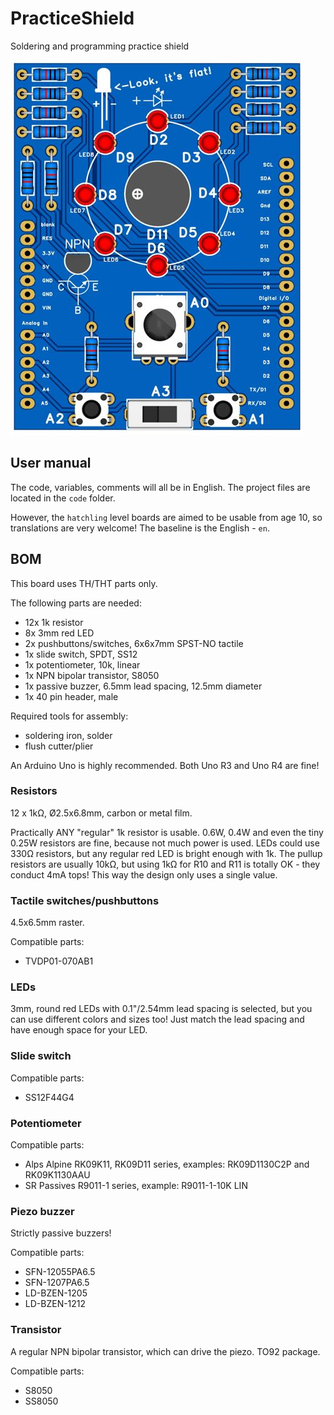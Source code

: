 # PracticeShield

Soldering and programming practice shield

![Solder practice board, rendered image](en/media/base_panel_render.jpg)

## User manual

The code, variables, comments will all be in English. The project files are located in the `code` folder.

However, the `hatchling` level boards are aimed to be usable from age 10, so translations are very welcome! The baseline is the English - `en`.

## BOM

This board uses TH/THT parts only.

The following parts are needed:
- 12x 1k resistor
- 8x 3mm red LED
- 2x pushbuttons/switches, 6x6x7mm SPST-NO tactile
- 1x slide switch, SPDT, SS12
- 1x potentiometer, 10k, linear
- 1x NPN bipolar transistor, S8050
- 1x passive buzzer, 6.5mm lead spacing, 12.5mm diameter
- 1x 40 pin header, male

Required tools for assembly:
- soldering iron, solder
- flush cutter/plier

An Arduino Uno is highly recommended. Both Uno R3 and Uno R4 are fine!

### Resistors

12 x 1kΩ, Ø2.5x6.8mm, carbon or metal film.

Practically ANY "regular" 1k resistor is usable. 0.6W, 0.4W and even the tiny 0.25W resistors are fine, because not much power is used. LEDs could use 330Ω resistors, but any regular red LED is bright enough with 1k. The pullup resistors are usually 10kΩ, but using 1kΩ for R10 and R11 is totally OK - they conduct 4mA tops! This way the design only uses a single value.

### Tactile switches/pushbuttons

4.5x6.5mm raster.

Compatible parts:
- TVDP01-070AB1

### LEDs

3mm, round red LEDs with 0.1"/2.54mm lead spacing is selected, but you can use different colors and sizes too! Just match the lead spacing and have enough space for your LED.

### Slide switch

Compatible parts:
- SS12F44G4

### Potentiometer

Compatible parts:
- Alps Alpine RK09K11, RK09D11 series, examples: RK09D1130C2P and RK09K1130AAU
- SR Passives R9011-1 series, example: R9011-1-10K LIN

### Piezo buzzer

Strictly passive buzzers!

Compatible parts:
- SFN-12055PA6.5
- SFN-1207PA6.5
- LD-BZEN-1205
- LD-BZEN-1212

### Transistor

A regular NPN bipolar transistor, which can drive the piezo. TO92 package.

Compatible parts:
- S8050
- SS8050
